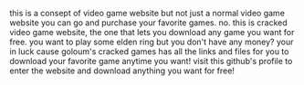 this is a consept of video game website but not just a normal video game website you can go and purchase your favorite games. no. this is cracked video game website, the one that lets you download any game you want for free. you want to play some elden ring but you don't have any money? your in luck cause goloum's cracked games has all the links and files for you to download your favorite game anytime you want! visit this github's profile to enter the website and download anything you want for free!
